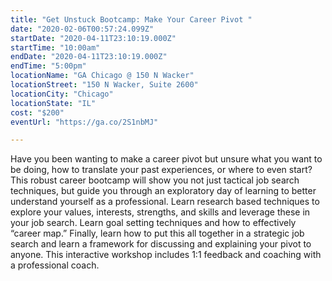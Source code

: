 ```yaml
---
title: "Get Unstuck Bootcamp: Make Your Career Pivot "
date: "2020-02-06T00:57:24.099Z"
startDate: "2020-04-11T23:10:19.000Z"
startTime: "10:00am"
endDate: "2020-04-11T23:10:19.000Z"
endTime: "5:00pm"
locationName: "GA Chicago @ 150 N Wacker"
locationStreet: "150 N Wacker, Suite 2600"
locationCity: "Chicago"
locationState: "IL"
cost: "$200"
eventUrl: "https://ga.co/2S1nbMJ"

---
```


Have you been wanting to make a career pivot but unsure what you want to be doing, how to translate your past experiences, or where to even start? This robust career bootcamp will show you not just tactical job search techniques, but guide you through an exploratory day of learning to better understand yourself as a professional. Learn research based techniques to explore your values, interests, strengths, and skills and leverage these in your job search. Learn goal setting techniques and how to effectively “career map.” Finally, learn how to put this all together in a strategic job search and learn a framework for discussing and explaining your pivot to anyone. This interactive workshop includes 1:1 feedback and coaching with a professional coach.

